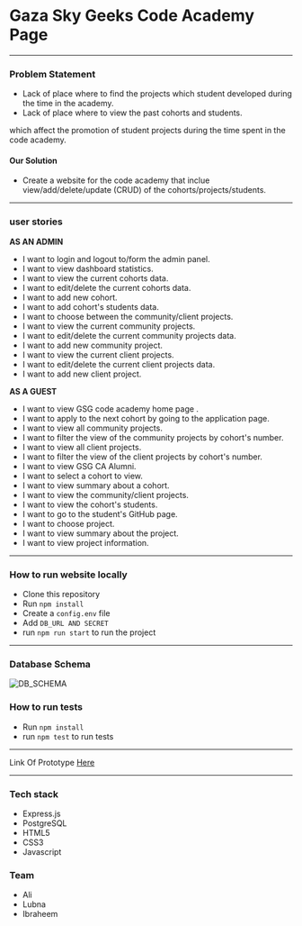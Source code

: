 # Gaza Sky Geeks Code Academy Page

 ---------------------------
### Problem Statement

* Lack of place where to find the projects which student developed during the time in the academy.
* Lack of place where to view the past cohorts and students.

which affect the promotion of student projects during the time spent in the code academy.

#### Our Solution 

* Create a website for the code academy that inclue view/add/delete/update (CRUD) of the cohorts/projects/students.

 ---------------------------
 
 ### user stories
 **AS AN ADMIN**

* I want to login and logout to/form the admin panel.
* I want to view dashboard statistics. 
* I want to view the current cohorts data. 
* I want to edit/delete the current cohorts data.
* I want to add new cohort.
* I want to add cohort's students data.
* I want to choose between the community/client projects.
* I want to view the current community projects.
* I want to edit/delete the current community projects data.
* I want to add new community project.
* I want to view the current client projects.
* I want to edit/delete the current client projects data.
* I want to add new client project.


**AS A GUEST**

* I want to view GSG code academy home page .
* I want to apply to the next cohort by going to the application page.
* I want to view all community projects.
* I want to filter the view of the community projects by cohort's number.
* I want to view all client projects.
* I want to filter the view of the client projects by cohort's number.
* I want to view GSG CA Alumni.
* I want to select a cohort to view.
* I want to view summary about a cohort.
* I want to view the community/client projects.
* I want to view the cohort's students.
* I want to go to the student's GitHub page.
* I want to choose project.
* I want to view summary about the project.
* I want to view project information.

 --------------------------- 
 
### How to run website locally 
- Clone this repository
- Run ```npm install```
- Create a ```config.env``` file
- Add ```DB_URL AND SECRET``` 
- run ```npm run start``` to run the project

 ---------------------------
 
 ### Database Schema
 ![DB_SCHEMA](https://files.gitter.im/ela-team/ela-team/5ndh/Screenshot-from-2018-09-09-16-24-33.png)


### How to run tests
- Run ```npm install```
- run ```npm test``` to run tests

 ---------------------------
Link Of Prototype [Here ](https://files.gitter.im/ela-team/ela-team/YNZF/Screenshot-from-2018-09-13-14-11-09.png)

 ---------------------------
### Tech stack
- Express.js
- PostgreSQL
- HTML5
- CSS3
- Javascript

### Team
- Ali
- Lubna
- Ibraheem
